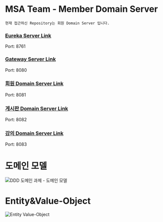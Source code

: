 # MSA Team - Member Domain Server

`현재 접근하신 Repository는 회원 Domain Server 입니다.`

### [Eureka Server Link](https://github.com/powerstar13/msa-team-eureka)
Port: 8761
### [Gateway Server Link](https://github.com/powerstar13/msa-team-gateway)
Port: 8080
### [회원 Domain Server Link](https://github.com/powerstar13/msa-team-member)
Port: 8081
### [게시판 Domain Server Link](https://github.com/qpyu66/msa-community)
Port: 8082
### [강의 Domain Server Link](https://github.com/brightchul/CodestatesTeam2LectureService)
Port: 8083

# 도메인 모델
![DDD 도메인 과제 - 도메인 모델](https://user-images.githubusercontent.com/53042885/164647974-3815559b-298f-44f7-b7ba-d67c26d89320.jpg)

# Entity&Value-Object
![Entity Value-Object](https://user-images.githubusercontent.com/53042885/164648463-b47d5977-7357-4aad-b090-4bf4681bdd97.png)
